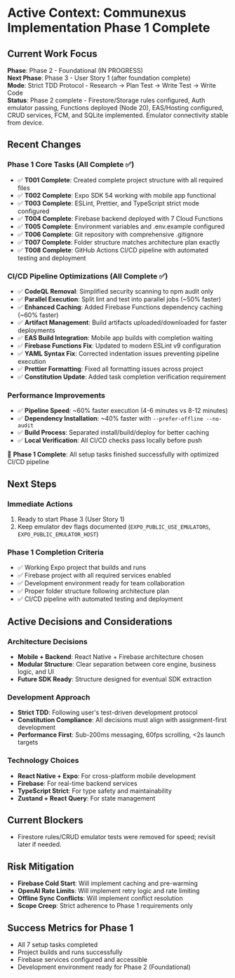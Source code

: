 # Active Context: Communexus Implementation Phase 1 Complete

## Current Work Focus

**Phase**: Phase 2 - Foundational (IN PROGRESS)  
**Next Phase**: Phase 3 - User Story 1 (after foundation complete)  
**Mode**: Strict TDD Protocol - Research → Plan Test → Write Test → Write Code  
**Status**: Phase 2 complete - Firestore/Storage rules configured, Auth emulator passing, Functions deployed (Node 20), EAS/Hosting configured, CRUD services, FCM, and SQLite implemented. Emulator connectivity stable from device.

## Recent Changes

### Phase 1 Core Tasks (All Complete ✅)
- ✅ **T001 Complete**: Created complete project structure with all required files
- ✅ **T002 Complete**: Expo SDK 54 working with mobile app functional
- ✅ **T003 Complete**: ESLint, Prettier, and TypeScript strict mode configured
- ✅ **T004 Complete**: Firebase backend deployed with 7 Cloud Functions
- ✅ **T005 Complete**: Environment variables and .env.example configured
- ✅ **T006 Complete**: Git repository with comprehensive .gitignore
- ✅ **T007 Complete**: Folder structure matches architecture plan exactly
- ✅ **T008 Complete**: GitHub Actions CI/CD pipeline with automated testing and deployment

### CI/CD Pipeline Optimizations (All Complete ✅)
- ✅ **CodeQL Removal**: Simplified security scanning to npm audit only
- ✅ **Parallel Execution**: Split lint and test into parallel jobs (~50% faster)
- ✅ **Enhanced Caching**: Added Firebase Functions dependency caching (~60% faster)
- ✅ **Artifact Management**: Build artifacts uploaded/downloaded for faster deployments
- ✅ **EAS Build Integration**: Mobile app builds with completion waiting
- ✅ **Firebase Functions Fix**: Updated to modern ESLint v9 configuration
- ✅ **YAML Syntax Fix**: Corrected indentation issues preventing pipeline execution
- ✅ **Prettier Formatting**: Fixed all formatting issues across project
- ✅ **Constitution Update**: Added task completion verification requirement

### Performance Improvements
- ✅ **Pipeline Speed**: ~60% faster execution (4-6 minutes vs 8-12 minutes)
- ✅ **Dependency Installation**: ~40% faster with `--prefer-offline --no-audit`
- ✅ **Build Process**: Separated install/build/deploy for better caching
- ✅ **Local Verification**: All CI/CD checks pass locally before push

🎉 **Phase 1 Complete**: All setup tasks finished successfully with optimized CI/CD pipeline

## Next Steps

### Immediate Actions

1. Ready to start Phase 3 (User Story 1)
2. Keep emulator dev flags documented (`EXPO_PUBLIC_USE_EMULATORS`, `EXPO_PUBLIC_EMULATOR_HOST`)

### Phase 1 Completion Criteria

- ✅ Working Expo project that builds and runs
- ✅ Firebase project with all required services enabled
- ✅ Development environment ready for team collaboration
- ✅ Proper folder structure following architecture plan
- ✅ CI/CD pipeline with automated testing and deployment

## Active Decisions and Considerations

### Architecture Decisions

- **Mobile + Backend**: React Native + Firebase architecture chosen
- **Modular Structure**: Clear separation between core engine, business logic, and UI
- **Future SDK Ready**: Structure designed for eventual SDK extraction

### Development Approach

- **Strict TDD**: Following user's test-driven development protocol
- **Constitution Compliance**: All decisions must align with assignment-first development
- **Performance First**: Sub-200ms messaging, 60fps scrolling, <2s launch targets

### Technology Choices

- **React Native + Expo**: For cross-platform mobile development
- **Firebase**: For real-time backend services
- **TypeScript Strict**: For type safety and maintainability
- **Zustand + React Query**: For state management

## Current Blockers

- Firestore rules/CRUD emulator tests were removed for speed; revisit later if needed.

## Risk Mitigation

- **Firebase Cold Start**: Will implement caching and pre-warming
- **OpenAI Rate Limits**: Will implement retry logic and rate limiting
- **Offline Sync Conflicts**: Will implement conflict resolution
- **Scope Creep**: Strict adherence to Phase 1 requirements only

## Success Metrics for Phase 1

- All 7 setup tasks completed
- Project builds and runs successfully
- Firebase services configured and accessible
- Development environment ready for Phase 2 (Foundational)
